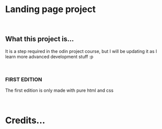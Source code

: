 # Landing page project

<br>

## What this project is...

It is a step required in the odin project course, but I will be updating it as I learn more advanced development stuff :p

<br>

### FIRST EDITION

The first edition is only made with pure html and css

<br>

# Credits...